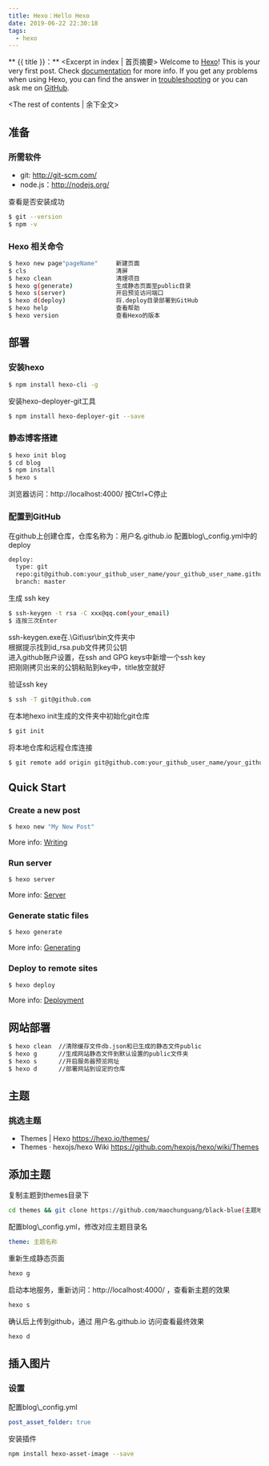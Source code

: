 ```yaml
---
title: Hexo：Hello Hexo
date: 2019-06-22 22:30:18
tags:
  - hexo
---
```

** {{ title }}：** <Excerpt in index | 首页摘要>
Welcome to [Hexo](https://hexo.io/)! This is your very first post. Check [documentation](https://hexo.io/docs/) for more info. If you get any problems when using Hexo, you can find the answer in [troubleshooting](https://hexo.io/docs/troubleshooting.html) or you can ask me on [GitHub](https://github.com/hexojs/hexo/issues).
<!-- more -->
<The rest of contents | 余下全文>

## 准备

### 所需软件

* git: http://git-scm.com/
* node.js：http://nodejs.org/

查看是否安装成功

``` bash
$ git --version
$ npm -v
```

### Hexo 相关命令
``` bash
$ hexo new page"pageName"     新建页面
$ cls                         清屏
$ hexo clean                  清理项目
$ hexo g(generate)            生成静态页面至public目录
$ hexo s(server)              开启预览访问端口
$ hexo d(deploy)              将.deploy目录部署到GitHub
$ hexo help                   查看帮助
$ hexo version                查看Hexo的版本
```

## 部署

### 安装hexo

``` bash
$ npm install hexo-cli -g
```

安装hexo-deployer-git工具
``` bash
$ npm install hexo-deployer-git --save
```

### 静态博客搭建
``` bash
$ hexo init blog
$ cd blog
$ npm install
$ hexo s
```
浏览器访问：http://localhost:4000/ 
按Ctrl+C停止</br> 

### 配置到GitHub

在github上创建仓库，仓库名称为：用户名.github.io
配置blog\\_config.yml中的deploy

``` bash
deploy:
  type: git
  repo:git@github.com:your_github_user_name/your_github_user_name.github.io.git
  branch: master
```

生成 ssh key
``` bash
$ ssh-keygen -t rsa -C xxx@qq.com(your_email)
$ 连按三次Enter
```
ssh-keygen.exe在.\Git\usr\bin文件夹中  
根据提示找到id_rsa.pub文件拷贝公钥  
进入github账户设置，在ssh and GPG keys中新增一个ssh key  
把刚刚拷贝出来的公钥粘贴到key中，title放空就好</br>

验证ssh key
``` bash
$ ssh -T git@github.com
```

在本地hexo init生成的文件夹中初始化git仓库
``` bash
$ git init
```
将本地仓库和远程仓库连接
``` bash
$ git remote add origin git@github.com:your_github_user_name/your_github_user_name.github.io.git
```

## Quick Start

### Create a new post

``` bash
$ hexo new "My New Post"
```

More info: [Writing](https://hexo.io/docs/writing.html)

### Run server

``` bash
$ hexo server
```

More info: [Server](https://hexo.io/docs/server.html)

### Generate static files

``` bash
$ hexo generate
```

More info: [Generating](https://hexo.io/docs/generating.html)

### Deploy to remote sites

``` bash
$ hexo deploy
```

More info: [Deployment](https://hexo.io/docs/deployment.html)


## 网站部署

``` bash
$ hexo clean  //清除缓存文件db.json和已生成的静态文件public
$ hexo g      //生成网站静态文件到默认设置的public文件夹
$ hexo s      //开启服务器预览网址
$ hexo d      //部署网站到设定的仓库
```



## 主题

### 挑选主题
* Themes | Hexo https://hexo.io/themes/
* Themes · hexojs/hexo Wiki https://github.com/hexojs/hexo/wiki/Themes

## 添加主题
复制主题到themes目录下
``` bash
cd themes && git clone https://github.com/maochunguang/black-blue(主题地址)
```

配置blog\\_config.yml，修改对应主题目录名
``` yml
theme: 主题名称
```

重新生成静态页面
``` bash
hexo g
```
启动本地服务，重新访问：http://localhost:4000/ ，查看新主题的效果
``` bash
hexo s
```
确认后上传到github，通过 用户名.github.io 访问查看最终效果
``` bash
hexo d
```

## 插入图片

### 设置
配置blog\\_config.yml

``` yml
post_asset_folder: true
```
安装插件
``` bash
npm install hexo-asset-image --save
```

